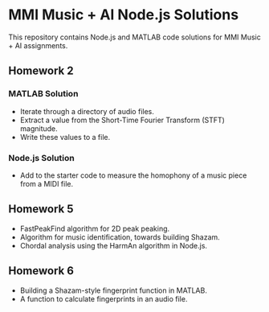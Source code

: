 # MMI Music + AI Node.js Solutions

This repository contains Node.js and MATLAB code solutions for MMI Music + AI assignments.

## Homework 2

### MATLAB Solution
- Iterate through a directory of audio files.
- Extract a value from the Short-Time Fourier Transform (STFT) magnitude.
- Write these values to a file.

### Node.js Solution
- Add to the starter code to measure the homophony of a music piece from a MIDI file.

## Homework 5

- FastPeakFind algorithm for 2D peak peaking.
- Algorithm for music identification, towards building Shazam.
- Chordal analysis using the HarmAn algorithm in Node.js.

## Homework 6

- Building a Shazam-style fingerprint function in MATLAB.
- A function to calculate fingerprints in an audio file.

